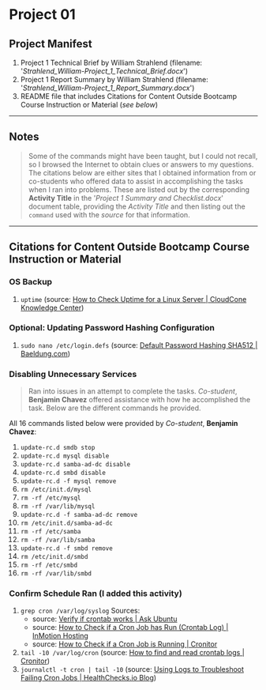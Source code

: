 # Project 01

## Project Manifest

1. Project 1 Technical Brief by William Strahlend (filename: '_Strahlend_William-Project_1_Technical_Brief.docx_')
2. Project 1 Report Summary by William Strahlend (filename: '_Strahlend_William-Project_1_Report_Summary.docx_')
3. README file that includes Citations for Content Outside Bootcamp Course Instruction or Material (_see below_)

---

## Notes
> Some of the commands might have been taught, but I could not recall, so I browsed the Internet to obtain clues or answers to my questions. The citations below are either sites that I obtained information from or co-students who offered data to assist in accomplishing the tasks when I ran into problems.
> These are listed out by the corresponding __Activity Title__ in the '_Project 1 Summary and Checklist.docx_' document table, providing the _Activity Title_ and then listing out the `command` used with the _source_ for that information.

---

## Citations for Content Outside Bootcamp Course Instruction or Material

### OS Backup

1. `uptime` (source: [How to Check Uptime for a Linux Server | CloudCone Knowledge Center](https://cloudcone.com/docs/article/how-to-check-uptime-for-a-linux-server/))

### Optional: Updating Password Hashing Configuration

1. `sudo nano /etc/login.defs` (source: [Default Password Hashing SHA512 | Baeldung.com](https://www.baeldung.com/linux/default-password-hashing-sha512))

### Disabling Unnecessary Services

> Ran into issues in an attempt to complete the tasks. _Co-student_, __Benjamin Chavez__ offered assistance with how he accomplished the task. Below are the different commands he provided.

All 16 commands listed below were provided by _Co-student_, __Benjamin Chavez__:

1. `update-rc.d smdb stop`
2. `update-rc.d mysql disable`
3. `update-rc.d samba-ad-dc disable`
4. `update-rc.d smbd disable`
5. `update-rc.d -f mysql remove`
6. `rm /etc/init.d/mysql`
7. `rm -rf /etc/mysql`
8. `rm -rf /var/lib/mysql`
9. `update-rc.d -f samba-ad-dc remove`
10. `rm /etc/init.d/samba-ad-dc`
11. `rm -rf /etc/samba`
12. `rm -rf /var/lib/samba`
13. `update-rc.d -f smbd remove`
14. `rm /etc/init.d/smbd`
15. `rm -rf /etc/smbd`
16. `rm -rf /var/lib/smbd`

### Confirm Schedule Ran (I added this activity)

1. `grep cron /var/log/syslog` Sources:
    - source: [Verify if crontab works | Ask Ubuntu](https://askubuntu.com/questions/85558/verify-if-crontab-works)
    - source: [How to Check if a Cron Job has Run (Crontab Log) | InMotion Hosting](https://www.inmotionhosting.com/support/edu/cpanel/did-cron-job-run/)
    - source: [How to Check if a Cron Job is Running | Cronitor](https://cronitor.io/guides/check-if-cron-job-is-running)
2. `tail -10 /var/log/cron` (source: [How to find and read crontab logs | Cronitor](https://cronitor.io/guides/where-are-cron-logs-stored))
3. `journalctl -t cron | tail -10` (source: [Using Logs to Troubleshoot Failing Cron Jobs | HealthChecks.io Blog](https://blog.healthchecks.io/2023/01/using-logs-to-troubleshoot-failing-cron-jobs/))